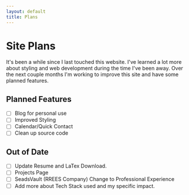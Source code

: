 ```yaml
---
layout: default
title: Plans
---
```

# Site Plans
It's been a while since I last touched this website. I've learned a lot more about styling and web development during the time I've been away. Over the next couple months I'm working to improve this site and have some planned features.

## Planned Features
- [ ] Blog for personal use
- [ ] Improved Styling
- [ ] Calendar/Quick Contact
- [ ] Clean up source code

## Out of Date
- [ ] Update Resume and LaTex Download.
- [ ] Projects Page
- [ ] SeadsVault (RREES Company) Change to Professional Experience
- [ ] Add more about Tech Stack used and my specific impact.